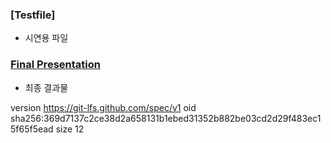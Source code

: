 ### [Testfile]
- 시연용 파일

### [Final Presentation](https://github.com/sr0020/SculptingTool_Testfile/blob/master/0.%20Final%20presentation/0621%20%EC%B5%9C%EC%A2%85%EB%B0%9C%ED%91%9C%20(%ED%94%BD%EC%85%80%EC%9C%A0%EB%8F%99%ED%99%94%20%EC%A1%B0).pptx.pdf)
- 최종 결과물

version https://git-lfs.github.com/spec/v1
oid sha256:369d7137c2ce38d2a658131b1ebed31352b882be03cd2d29f483ec15f65f5ead
size 12
